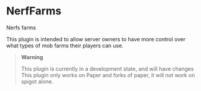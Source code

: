 # NerfFarms
Nerfs farms

This plugin is intended to allow server owners to have more control over what types of mob farms their players can use.

> **Warning**
> 
> This plugin is currently in a development state, and will have changes
> This plugin only works on Paper and forks of paper, it will not work on spigot alone.
